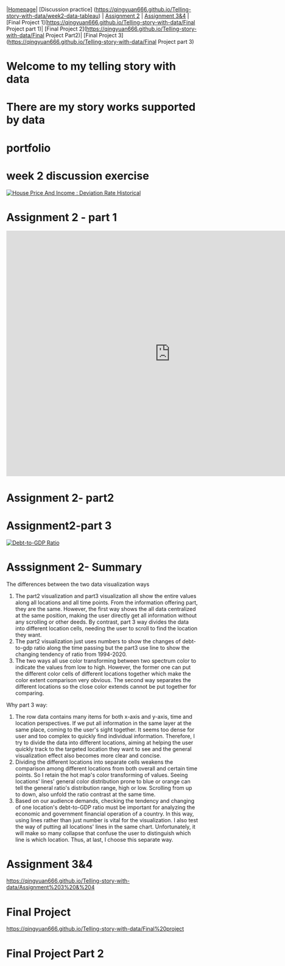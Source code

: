 |[Homepage](https://qingyuan666.github.io/Telling-story-with-data/)| [Discussion practice] (https://qingyuan666.github.io/Telling-story-with-data/week2-data-tableau) | [Assignment 2](https://qingyuan666.github.io/Telling-story-with-data/assign2_part1) | [Assignment 3&4](https://qingyuan666.github.io/Telling-story-with-data/Assignment%203%20&%204) | [Final Project 1](https://qingyuan666.github.io/Telling-story-with-data/Final Project part 1)| [Final Project 2](https://qingyuan666.github.io/Telling-story-with-data/Final Project Part2)| [Final Project 3](https://qingyuan666.github.io/Telling-story-with-data/Final Project part 3)


# Welcome to my telling story with data 
# There are my story works supported by data

# portfolio

# week 2 discussion exercise 
<div class='tableauPlaceholder' id='viz1699331346533' style='position: relative'>
  <noscript>
    <a href='#'>
      <img alt='House Price And Income : Deviation Rate Historical' src='https://public.tableau.com/static/images/D8/D8Z4QPHS3/1_rss.png' style='border: none' />
    </a>
  </noscript>
  <object class='tableauViz' style='display:none;'>
    <param name='host_url' value='https%3A%2F%2Fpublic.tableau.com%2F' />
    <param name='embed_code_version' value='3' />
    <param name='path' value='shared/D8Z4QPHS3' />
    <param name='toolbar' value='yes' />
    <param name='static_image' value='https://public.tableau.com/static/images/D8/D8Z4QPHS3/1.png' />
    <param name='animate_transition' value='yes' />
    <param name='display_static_image' value='yes' />
    <param name='display_spinner' value='yes' />
    <param name='display_overlay' value='yes' />
    <param name='display_count' value='yes' />
    <param name='language' value='zh-CN' />
    <param name='filter' value='publish=yes' />
  </object>
</div>

<script type='text/javascript'>
  var divElement = document.getElementById('viz1699331346533');
  var vizElement = divElement.getElementsByTagName('object')[0];
  if (divElement.offsetWidth) {
    vizElement.style.width='100%';
    vizElement.style.height=(divElement.offsetWidth*0.75)+'px';
  }
  var scriptElement = document.createElement('script');
  scriptElement.src = 'https://public.tableau.com/javascripts/api/viz_v1.js';
  vizElement.parentNode.insertBefore(scriptElement, vizElement);
</script>

# Assignment 2 - part 1
<iframe src="https://data.oecd.org/chart/7f9M" width="860" height="645" style="border: 0" mozallowfullscreen="true" webkitallowfullscreen="true" allowfullscreen="true"><a href="https://data.oecd.org/chart/7f9M" target="_blank">OECD Chart: General government debt, Total, % of GDP, Annual, 2022</a></iframe>



# Assignment 2- part2
<div class='tableauPlaceholder' id='viz1699404713847' style='position: relative'>
  <object class='tableauViz' style='display:none;'>
    <param name='host_url' value='https%3A%2F%2Fpublic.tableau.com%2F' />
    <param name='embed_code_version' value='3' />
    <param name='site_root' value='' />
    <param name='name' value='assign2_16994011312420/TheGDPallovertheworldinthepast20years' />
    <param name='tabs' value='no' />
    <param name='toolbar' value='yes' />
    <param name='static_image' value='https://public.tableau.com/static/images/as/assign2_16994011312420/TheGDPallovertheworldinthepast20years/1.png' />
    <param name='animate_transition' value='yes' />
    <param name='display_static_image' value='yes' />
    <param name='display_spinner' value='yes' />
    <param name='display_overlay' value='yes' />
    <param name='display_count' value='yes' />
    <param name='language' value='en-US' />
    <param name='filter' value='publish=yes' />
  </object>
</div>
<script type='text/javascript'>                    
  var divElement = document.getElementById('viz1699404713847');                    
  var vizElement = divElement.getElementsByTagName('object')[0];                    
  vizElement.style.width='100%';vizElement.style.height=(divElement.offsetWidth*0.75)+'px';                    
  var scriptElement = document.createElement('script');                    
  scriptElement.src = 'https://public.tableau.com/javascripts/api/viz_v1.js';                    
  vizElement.parentNode.insertBefore(scriptElement, vizElement);                
</script>




# Assignment2-part 3 
<div class="tableauPlaceholder" id="viz1699407509441" style="position: relative;">
  <noscript>
    <a href="#">
      <img alt="Debt-to-GDP Ratio" 
           src="https://public.tableau.com/static/images/88/888_16994074895010/TheGDPallovertheworldinthepast20years/1_rss.png" 
           style="border: none" />
    </a>
  </noscript>
  <object class="tableauViz" style="display:none;">
    <param name="host_url" value="https%3A%2F%2Fpublic.tableau.com%2F" />
    <param name="embed_code_version" value="3" />
    <param name="site_root" value="" />
    <param name="name" value="888_16994074895010/TheGDPallovertheworldinthepast20years" />
    <param name="tabs" value="no" />
    <param name="toolbar" value="yes" />
    <param name="static_image" 
           value="https://public.tableau.com/static/images/88/888_16994074895010/TheGDPallovertheworldinthepast20years/1.png" />
    <param name="animate_transition" value="yes" />
    <param name="display_static_image" value="yes" />
    <param name="display_spinner" value="yes" />
    <param name="display_overlay" value="yes" />
    <param name="display_count" value="yes" />
    <param name="language" value="zh-CN" />
    <param name="filter" value="publish=yes" />
  </object>
</div>
<script type="text/javascript">
  var divElement = document.getElementById('viz1699407509441');
  if (divElement) {
    var vizElement = divElement.getElementsByTagName('object')[0];
    if (vizElement) {
      vizElement.style.width = '100%';
      vizElement.style.height = (divElement.offsetWidth * 0.75) + 'px';
      var scriptElement = document.createElement('script');
      scriptElement.src = 'https://public.tableau.com/javascripts/api/viz_v1.js';
      vizElement.parentNode.insertBefore(scriptElement, vizElement);
    }
  }
</script>

# Asssignment 2- Summary
The differences between the two data visualization ways
1. The part2 visualization and part3 visualization all show the entire values along all locations and all time points. From the information offering part, they are the same. However, the first way shows the all data centralized at the same position, making the user directly get all information without any scrolling or other deeds. By contrast, part 3 way divides the data into different location cells, needing the user to scroll to find the location they want.
2.  The part2 visualization just uses numbers to show the changes of debt-to-gdp ratio along the time passing but the part3 use line to show the changing tendency of ratio from 1994-2020.
3.  The two ways all use color transforming between two spectrum color to indicate the values from low to high. However, the former one can put the different color cells of different locations together which make the color extent comparison very obvious. The second way separates the different locations so the close color extends cannot be put together for comparing.

Why part 3 way:
1. The row data contains many items for both x-axis and y-axis, time and location perspectives. If we put all information in the same layer at the same place, coming to the user's sight together. It seems too dense for user and too complex to quickly find individual information. Therefore, I try to divide the data into different locations, aiming at helping the user quickly track to the targeted location they want to see and the general visualization effect also becomes more clear and concise. 
2. Dividing the different locations into separate cells weakens the comparison among different locations from both overall and certain time points. So I retain the hot map's color transforming of values. Seeing locations' lines' general color distribution prone to blue or orange can tell the general ratio's distribution range, high or low. Scrolling from up to down, also unfold the ratio contrast at the same time.
3. Based on our audience demands, checking the tendency and changing of one location's debt-to-GDP ratio must be important for analyzing the economic and government financial operation of a country. In this way, using lines rather than just number is vital for the visualization. I also test the way of putting all locations' lines in the same chart. Unfortunately, it will make so many collapse that confuse the user to distinguish which line is which location. Thus, at last, I choose this separate way.
   
# Assignment 3&4
https://qingyuan666.github.io/Telling-story-with-data/Assignment%203%20&%204


# Final Project 
https://qingyuan666.github.io/Telling-story-with-data/Final%20project

# Final Project Part 2

